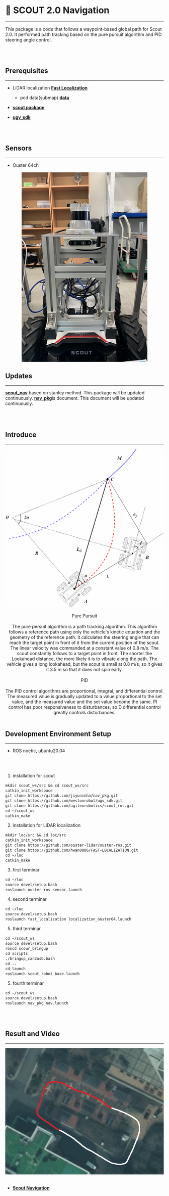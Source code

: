   
# 🚀 SCOUT 2.0 Navigation 
---

This package is a code that follows a waypoint-based global path for Scout 2.0. It performed path tracking based on the pure pursuit algorithm and PID steering angle control.


<br/><br/>

## **Prerequisites**
---
- LiDAR localization [**Fast Localization**](https://github.com/hwan0806/FAST-LOCALIZATION)
  - pcd data(submap) [**data**](https://drive.google.com/file/d/1uJNYgAl9EpmnVGMoPCPvhDYSY3XAQz-t/view?usp=sharing)
  
- [**scout package**](https://github.com/agilexrobotics/scout_ros)
- [**ugv_sdk**](https://github.com/westonrobot/ugv_sdk)

<br/><br/>

## **Sensors**
---
- Ouster 64ch 
<p align="center"><img src="./fig/mount.jpg"  width="400" height="600"/>


## **Updates**
---
[**scout_nav**](https://github.com/jiyuninha/nav_pkg_stanley) based on stanley method. This package will be updated continuously. 
[**nav_pkg**]()is document. This document will be updated continuously.

<br/><br/>

## **Introduce**
---
<p align="center"><img src="./fig/purepursuit.jpg" width="600" height="500"/>
<br/><br/>
Pure Pursuit
<br/><br/>
The pure persuit algorithm is a path tracking algorithm. This algorithm follows a reference path using only the vehicle's kinetic equation and the geometry of the reference path. It calculates the steering angle that can reach the target point in front of it from the current position of the scout. The linear velocity was commanded at a constant value of 0.8 m/s. The scout constantly follows to a target point in front. The shorter the Lookahead distance, the more likely it is to vibrate along the path. The vehicle gives a long lookahead, but the scout is small at 0.8 m/s, so it gives it 3.5 m so that it does not spin early.
<br/><br/>
PID
<br/><br/>
The PID control algorithms are proportional, integral, and differential control. The measured value is gradually updated to a value proportional to the set value, and the measured value and the set value become the same. PI control has poor responsiveness to disturbances, so D differential control greatly controls disturbances.
<br/><br/>

## **Development Environment Setup**
---
- ROS noetic, ubuntu20.04

<br/>
<br/>

1. installation for scout 
```
mkdir scout_ws/src && cd scout_ws/src
catkin_init_workspace
git clone https://github.com/jiyuninha/nav_pkg.git
git clone https://github.com/westonrobot/ugv_sdk.git
git clone https://github.com/agilexrobotics/scout_ros.git
cd ~/scout_ws
catkin_make

```

2. installation for LiDAR localization
```
mkdir loc/src && cd loc/src
catkin_init_workspace
git clone https://github.com/ouster-lidar/ouster-ros.git
git clone https://github.com/hwan0806/FAST-LOCALIZATION.git
cd ~/loc 
catkin_make
```

3. first terminar
```
cd ~/loc
source devel/setup.bash
roslaunch ouster-ros sensor.launch
```
4. second terminar
```
cd ~/loc 
source devel/setup.bash
roslaunch fast_localization localization_ouster64.launch
```
5. third terminar
```
cd ~/scout_ws 
source devel/setup.bash
roscd scour_bringup 
cd scripts 
./bringup_can2usb.bash
cd ..
cd launch 
roslaunch scout_robot_base.launch
```
5. fourth terminar
```
cd ~/scout_ws
source devel/setup.bash
roslaunch nav_pkg nav.launch
```

<br/><br/>

## **Result and Video**
---
<p align="center"><img src="./fig/globalpath.png"  width="600" height="400"/>
<br/><br/>

- [**Scout Navigation**](https://youtu.be/myETR4duN9g)

